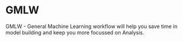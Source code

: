 # GMLW
GMLW - General Machine Learning workflow will help you save time in model building and keep you more focussed on Analysis.
